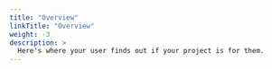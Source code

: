 ```yaml
---
title: "Overview"
linkTitle: "Overview"
weight: -3
description: >
  Here's where your user finds out if your project is for them.
---
```


